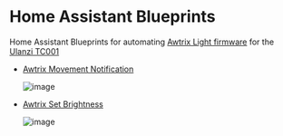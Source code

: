 # Home Assistant Blueprints

Home Assistant Blueprints for automating [Awtrix Light firmware](https://github.com/Blueforcer/awtrix-light) for the [Ulanzi TC001](https://www.ulanzi.com/products/ulanzi-pixel-smart-clock-2882)

- [Awtrix Movement Notification](/awtrix_movement_notify.yaml)

  ![image](https://github.com/daltskin/HABlueprints/assets/1678318/9ca20333-8ba3-4171-80b1-83e81adfe66d)

- [Awtrix Set Brightness](/awtrix_set_brightness.yaml)

  ![image](https://github.com/daltskin/HABlueprints/assets/1678318/b36d7ec0-bac4-437d-a8e1-de1cba06759f)

